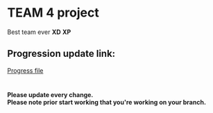 # TEAM 4 project

Best team ever **XD** **XP**

## Progression update link:

[Progress file](https://docs.google.com/spreadsheets/d/1GWsk7dAmfnxRau_2QP2317yOs7XOCHSo/edit?usp=sharing&ouid=107038393109979470038&rtpof=true&sd=true)

#

**Please update every change.** \
**Please note prior start working that you're working on your branch.**

